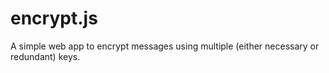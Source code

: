 # encrypt.js

A simple web app to encrypt messages using multiple (either necessary or redundant) keys.